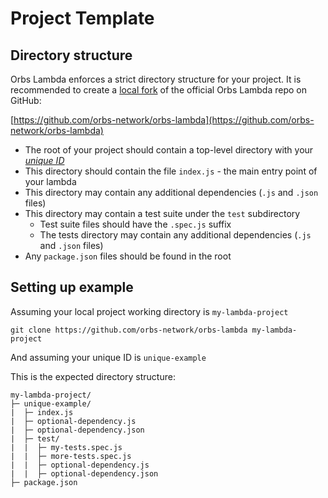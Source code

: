 # Project Template

## Directory structure

Orbs Lambda enforces a strict directory structure for your project. It is recommended to create a [local fork](https://docs.github.com/en/get-started/quickstart/fork-a-repo) of the official Orbs Lambda repo on GitHub:

[https://github.com/orbs-network/orbs-lambda](https://github.com/orbs-network/orbs-lambda)

* The root of your project should contain a top-level directory with your [_unique ID_](select-unique-id.md)
* This directory should contain the file `index.js` - the main entry point of your lambda
* This directory may contain any additional dependencies (`.js` and `.json` files)
* This directory may contain a test suite under the `test` subdirectory
  * Test suite files should have the `.spec.js` suffix
  * The tests directory may contain any additional dependencies (`.js` and `.json` files)
* Any `package.json` files should be found in the root

## Setting up example

Assuming your local project working directory is `my-lambda-project`&#x20;

```
git clone https://github.com/orbs-network/orbs-lambda my-lambda-project
```

And assuming your unique ID is `unique-example`

This is the expected directory structure:

```
my-lambda-project/
├─ unique-example/
|  ├─ index.js
|  ├─ optional-dependency.js
|  ├─ optional-dependency.json
|  ├─ test/
|  |  ├─ my-tests.spec.js
|  |  ├─ more-tests.spec.js
|  |  ├─ optional-dependency.js
|  |  ├─ optional-dependency.json
├─ package.json
```
